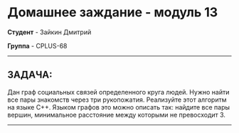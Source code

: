 # Домашнее заждание - модуль 13

**Студент** - Зайкин Дмитрий

**Группа** - CPLUS-68

---
## ЗАДАЧА:

Дан граф социальных связей определенного круга людей. Нужно найти все пары знакомств через три рукопожатия. Реализуйте этот алгоритм на языке C++. 
Языком графов это можно описать так: найдите все пары вершин, минимальное расстояние между которыми не превосходит 3.

---

